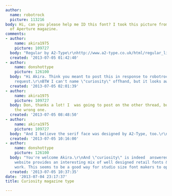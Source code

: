 ```yaml
---
author:
  name: robotrock
  picture: 113216
body: Hi, can you please help me ID this font? I took this picture from the cover
  of Aperture magazine.
comments:
- author:
    name: akira1975
    picture: 109727
  body: "Regular by A2-Type\r\nhttp://www.a2-type.co.uk/html/regular_light.html\r\nhttp://vllg.com/A2-Type/Regular\r\n"
  created: '2013-07-05 01:42:40'
- author:
    name: donshottype
    picture: 126100
  body: "Hi Akira. Think you meant to post this in response to robotrock's other ID
    request.\r\nBTW I can't name \"curiosity\" offhand, but it looks awfully familiar.\r\nDon\r\n"
  created: '2013-07-05 02:01:39'
- author:
    name: akira1975
    picture: 109727
  body: Don, thanks a lot! I  was going to post on the other thread, but posted on
    the wrong one.
  created: '2013-07-05 08:48:50'
- author:
    name: akira1975
    picture: 109727
  body: "And I believe the serif face was designed by A2-Type, too.\r\nhttp://www.a2-type.co.uk/html/commission.html\r\n"
  created: '2013-07-05 10:16:00'
- author:
    name: donshottype
    picture: 126100
  body: "You're welcome Akira.\r\nAnd \"curiosity\" is indeed  answered.\r\nThe A2-Type
    website provides an interesting mix of well designed retail fonts & commission
    work. This seems to be a good way for studio size font makers to operate.\r\nDon"
  created: '2013-07-05 10:37:35'
date: '2013-07-04 23:17:37'
title: Curiosity magazine type

---
```

